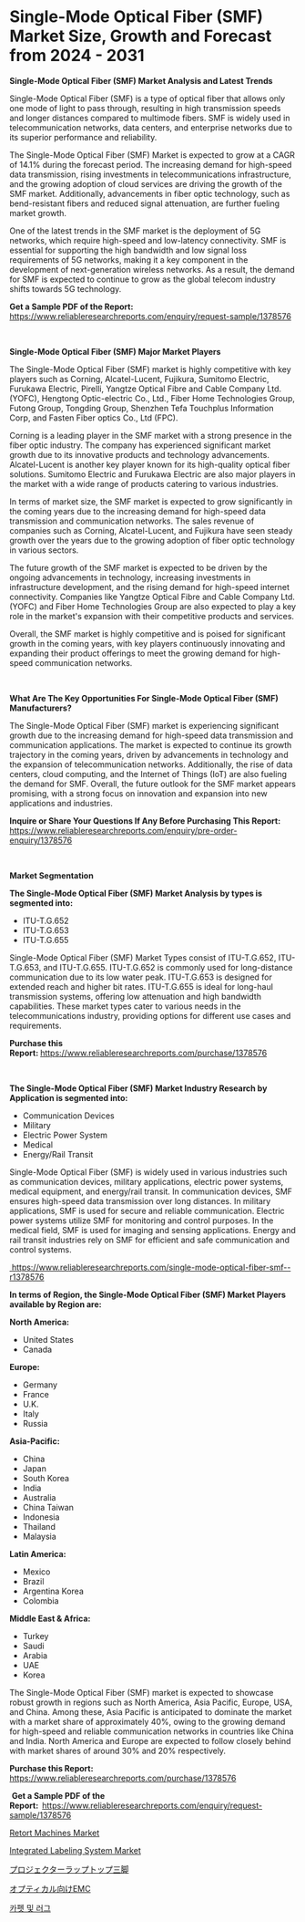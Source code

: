 <p><h1>Single-Mode Optical Fiber (SMF) Market Size, Growth and Forecast from 2024 - 2031</h1></p><p><strong>Single-Mode Optical Fiber (SMF) Market Analysis and Latest Trends</strong></p>
<p><p>Single-Mode Optical Fiber (SMF) is a type of optical fiber that allows only one mode of light to pass through, resulting in high transmission speeds and longer distances compared to multimode fibers. SMF is widely used in telecommunication networks, data centers, and enterprise networks due to its superior performance and reliability.</p><p>The Single-Mode Optical Fiber (SMF) Market is expected to grow at a CAGR of 14.1% during the forecast period. The increasing demand for high-speed data transmission, rising investments in telecommunications infrastructure, and the growing adoption of cloud services are driving the growth of the SMF market. Additionally, advancements in fiber optic technology, such as bend-resistant fibers and reduced signal attenuation, are further fueling market growth.</p><p>One of the latest trends in the SMF market is the deployment of 5G networks, which require high-speed and low-latency connectivity. SMF is essential for supporting the high bandwidth and low signal loss requirements of 5G networks, making it a key component in the development of next-generation wireless networks. As a result, the demand for SMF is expected to continue to grow as the global telecom industry shifts towards 5G technology.</p></p>
<p><strong>Get a Sample PDF of the Report:&nbsp;</strong> <a href="https://www.reliableresearchreports.com/enquiry/request-sample/1378576">https://www.reliableresearchreports.com/enquiry/request-sample/1378576</a></p>
<p>&nbsp;</p>
<p><strong>Single-Mode Optical Fiber (SMF) Major Market Players</strong></p>
<p><p>The Single-Mode Optical Fiber (SMF) market is highly competitive with key players such as Corning, Alcatel-Lucent, Fujikura, Sumitomo Electric, Furukawa Electric, Pirelli, Yangtze Optical Fibre and Cable Company Ltd. (YOFC), Hengtong Optic-electric Co., Ltd., Fiber Home Technologies Group, Futong Group, Tongding Group, Shenzhen Tefa Touchplus Information Corp, and Fasten Fiber optics Co., Ltd (FPC).</p><p>Corning is a leading player in the SMF market with a strong presence in the fiber optic industry. The company has experienced significant market growth due to its innovative products and technology advancements. Alcatel-Lucent is another key player known for its high-quality optical fiber solutions. Sumitomo Electric and Furukawa Electric are also major players in the market with a wide range of products catering to various industries.</p><p>In terms of market size, the SMF market is expected to grow significantly in the coming years due to the increasing demand for high-speed data transmission and communication networks. The sales revenue of companies such as Corning, Alcatel-Lucent, and Fujikura have seen steady growth over the years due to the growing adoption of fiber optic technology in various sectors.</p><p>The future growth of the SMF market is expected to be driven by the ongoing advancements in technology, increasing investments in infrastructure development, and the rising demand for high-speed internet connectivity. Companies like Yangtze Optical Fibre and Cable Company Ltd. (YOFC) and Fiber Home Technologies Group are also expected to play a key role in the market's expansion with their competitive products and services.</p><p>Overall, the SMF market is highly competitive and is poised for significant growth in the coming years, with key players continuously innovating and expanding their product offerings to meet the growing demand for high-speed communication networks.</p></p>
<p>&nbsp;</p>
<p><strong>What Are The Key Opportunities For Single-Mode Optical Fiber (SMF) Manufacturers?</strong></p>
<p><p>The Single-Mode Optical Fiber (SMF) market is experiencing significant growth due to the increasing demand for high-speed data transmission and communication applications. The market is expected to continue its growth trajectory in the coming years, driven by advancements in technology and the expansion of telecommunication networks. Additionally, the rise of data centers, cloud computing, and the Internet of Things (IoT) are also fueling the demand for SMF. Overall, the future outlook for the SMF market appears promising, with a strong focus on innovation and expansion into new applications and industries.</p></p>
<p><strong>Inquire or Share Your Questions If Any Before Purchasing This Report:</strong> <a href="https://www.reliableresearchreports.com/enquiry/pre-order-enquiry/1378576">https://www.reliableresearchreports.com/enquiry/pre-order-enquiry/1378576</a></p>
<p>&nbsp;</p>
<p><strong>Market Segmentation</strong></p>
<p><strong>The Single-Mode Optical Fiber (SMF) Market Analysis by types is segmented into:</strong></p>
<p><ul><li>ITU-T.G.652</li><li>ITU-T.G.653</li><li>ITU-T.G.655</li></ul></p>
<p><p>Single-Mode Optical Fiber (SMF) Market Types consist of ITU-T.G.652, ITU-T.G.653, and ITU-T.G.655. ITU-T.G.652 is commonly used for long-distance communication due to its low water peak. ITU-T.G.653 is designed for extended reach and higher bit rates. ITU-T.G.655 is ideal for long-haul transmission systems, offering low attenuation and high bandwidth capabilities. These market types cater to various needs in the telecommunications industry, providing options for different use cases and requirements.</p></p>
<p><strong>Purchase this Report:&nbsp;</strong><a href="https://www.reliableresearchreports.com/purchase/1378576">https://www.reliableresearchreports.com/purchase/1378576</a></p>
<p>&nbsp;</p>
<p><strong>The Single-Mode Optical Fiber (SMF) Market Industry Research by Application is segmented into:</strong></p>
<p><ul><li>Communication Devices</li><li>Military</li><li>Electric Power System</li><li>Medical</li><li>Energy/Rail Transit</li></ul></p>
<p><p>Single-Mode Optical Fiber (SMF) is widely used in various industries such as communication devices, military applications, electric power systems, medical equipment, and energy/rail transit. In communication devices, SMF ensures high-speed data transmission over long distances. In military applications, SMF is used for secure and reliable communication. Electric power systems utilize SMF for monitoring and control purposes. In the medical field, SMF is used for imaging and sensing applications. Energy and rail transit industries rely on SMF for efficient and safe communication and control systems.</p></p>
<p><a href="https://www.reliableresearchreports.com/single-mode-optical-fiber-smf--r1378576">&nbsp;https://www.reliableresearchreports.com/single-mode-optical-fiber-smf--r1378576</a></p>
<p><strong>In terms of Region, the Single-Mode Optical Fiber (SMF) Market Players available by Region are:</strong></p>
<p>
    <p> <strong> North America: </strong>
        <ul>
            <li>United States</li>
            <li>Canada</li>
        </ul>
        </p> 
    <p> <strong> Europe: </strong>
        <ul>
            <li>Germany</li>
            <li>France</li>
            <li>U.K.</li>
            <li>Italy</li>
            <li>Russia</li>
        </ul>
        </p> 
    <p> <strong> Asia-Pacific: </strong>
        <ul>
            <li>China</li>
            <li>Japan</li>
            <li>South Korea</li>
            <li>India</li>
            <li>Australia</li>
            <li>China Taiwan</li>
            <li>Indonesia</li>
            <li>Thailand</li>
            <li>Malaysia</li>
        </ul>
        </p> 
    <p> <strong> Latin America: </strong>
        <ul>
            <li>Mexico</li>
            <li>Brazil</li>
            <li>Argentina Korea</li>
            <li>Colombia</li>
        </ul>
        </p> 
    <p> <strong> Middle East & Africa: </strong>
        <ul>
            <li>Turkey</li>
            <li>Saudi</li>
            <li>Arabia</li>
            <li>UAE</li>
            <li>Korea</li>
        </ul>
    </p>
    </p>
<p><p>The Single-Mode Optical Fiber (SMF) market is expected to showcase robust growth in regions such as North America, Asia Pacific, Europe, USA, and China. Among these, Asia Pacific is anticipated to dominate the market with a market share of approximately 40%, owing to the growing demand for high-speed and reliable communication networks in countries like China and India. North America and Europe are expected to follow closely behind with market shares of around 30% and 20% respectively.</p></p>
<p><strong>Purchase this Report: </strong><a href="https://www.reliableresearchreports.com/purchase/1378576">https://www.reliableresearchreports.com/purchase/1378576</a></p>
<p>&nbsp;<strong>Get a Sample PDF of the Report:&nbsp;&nbsp;</strong><a href="https://www.reliableresearchreports.com/enquiry/request-sample/1378576">https://www.reliableresearchreports.com/enquiry/request-sample/1378576</a></p>
<p><strong></strong></p>
<p><p><a href="https://github.com/thuyvuongpk111/Market-Research-Report-List-1/blob/main/retort-machines-market.md">Retort Machines Market</a></p><p><a href="https://github.com/GroverBarry/Market-Research-Report-List-6/blob/main/integrated-labeling-system-market.md">Integrated Labeling System Market</a></p><p><a href="https://github.com/ChloeConn27/Market-Research-Report-List-1/blob/main/8285231161627.md">プロジェクターラップトップ三脚</a></p><p><a href="https://github.com/Andrewones2023/Market-Research-Report-List-1/blob/main/6031326161626.md">オプティカル向けEMC</a></p><p><a href="https://github.com/lzrvbyqzftro57/Market-Research-Report-List-2/blob/main/9061526174009.md">카펫 및 러그</a></p></p>